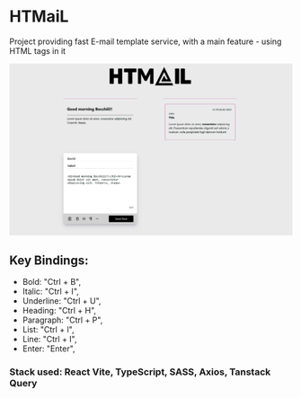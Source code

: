 # HTMaiL

Project providing fast E-mail template service, with a main feature - using HTML tags in it

<p align="center">
  <a href="#">
    <img alt="Shows how Instant compresses schleps" src="/public/screenshot.png">
  </a>
</p>

## Key Bindings:

- Bold: "Ctrl + B",
- Italic: "Ctrl + I",
- Underline: "Ctrl + U",
- Heading: "Ctrl + H",
- Paragraph: "Ctrl + P",
- List: "Ctrl + l",
- Line: "Ctrl + I",
- Enter: "Enter",

### Stack used: React Vite, TypeScript, SASS, Axios, Tanstack Query

